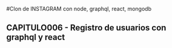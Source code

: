#Clon de INSTAGRAM con node, graphql, react, mongodb

## CAPITULO006 - Registro de usuarios con graphql y react
